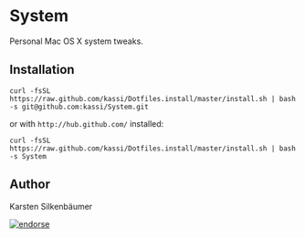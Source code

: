 # System

Personal Mac OS X system tweaks.

## Installation

    curl -fsSL https://raw.github.com/kassi/Dotfiles.install/master/install.sh | bash -s git@github.com:kassi/System.git

or with `http://hub.github.com/` installed:

    curl -fsSL https://raw.github.com/kassi/Dotfiles.install/master/install.sh | bash -s System

## Author

Karsten Silkenbäumer

[![endorse](http://api.coderwall.com/ksi/endorsecount.png)](http://coderwall.com/ksi)
